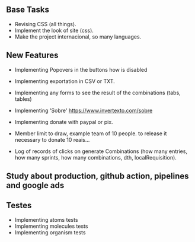 ## Base Tasks

- Revising CSS (all things).
- Implement the look of site (css).
- Make the project internacional, so many languages.

## New Features

- Implementing Popovers in the buttons how is disabled
- Implementing exportation in CSV or TXT.
- Implementing any forms to see the result of the combinations (tabs, tables)
- Implementing 'Sobre' https://www.invertexto.com/sobre

- Implementing donate with paypal or pix.
- Member limit to draw, example team of 10 people. to release it necessary to donate 10 reais...
- Log of records of clicks on generate Combinations (how many entries, how many sprints, how many combinations, dth, localRequisition).

## Study about production, github action, pipelines and google ads

## Testes

- Implementing atoms tests
- Implementing molecules tests
- Implementing organism tests
